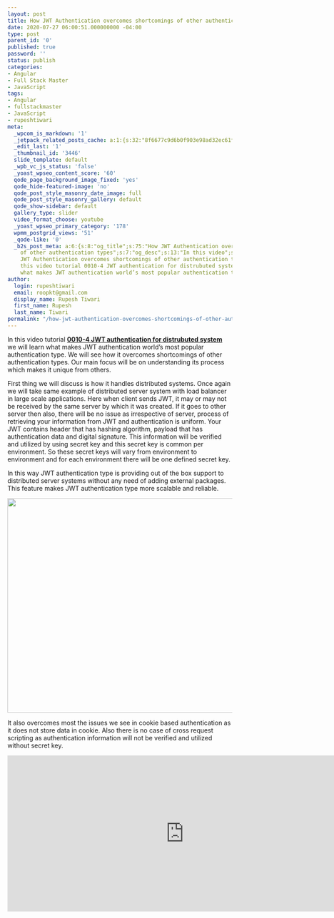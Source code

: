 ```yaml
---
layout: post
title: How JWT Authentication overcomes shortcomings of other authentication types
date: 2020-07-27 06:00:51.000000000 -04:00
type: post
parent_id: '0'
published: true
password: ''
status: publish
categories:
- Angular
- Full Stack Master
- JavaScript
tags:
- Angular
- fullstackmaster
- JavaScript
- rupeshtiwari
meta:
  _wpcom_is_markdown: '1'
  _jetpack_related_posts_cache: a:1:{s:32:"8f6677c9d6b0f903e98ad32ec61f8deb";a:2:{s:7:"expires";i:1610274809;s:7:"payload";a:3:{i:0;a:1:{s:2:"id";i:3439;}i:1;a:1:{s:2:"id";i:3431;}i:2;a:1:{s:2:"id";i:3435;}}}}
  _edit_last: '1'
  _thumbnail_id: '3446'
  slide_template: default
  _wpb_vc_js_status: 'false'
  _yoast_wpseo_content_score: '60'
  qode_page_background_image_fixed: 'yes'
  qode_hide-featured-image: 'no'
  qode_post_style_masonry_date_image: full
  qode_post_style_masonry_gallery: default
  qode_show-sidebar: default
  gallery_type: slider
  video_format_choose: youtube
  _yoast_wpseo_primary_category: '178'
  wpmm_postgrid_views: '51'
  _qode-like: '0'
  _b2s_post_meta: a:6:{s:8:"og_title";s:75:"How JWT Authentication overcomes shortcomings
    of other authentication types";s:7:"og_desc";s:13:"In this video";s:8:"og_image";s:70:"https://blog.rupeshtiwari.com/wp-content/uploads/2020/06/RUPESH-21.png";s:10:"card_title";s:75:"How
    JWT Authentication overcomes shortcomings of other authentication types";s:9:"card_desc";s:160:"In
    this video tutorial 0010-4 JWT authentication for distrubuted system we will learn
    what makes JWT authentication world’s most popular authentication type. ";s:10:"card_image";s:70:"https://blog.rupeshtiwari.com/wp-content/uploads/2020/06/RUPESH-21.png";}
author:
  login: rupeshtiwari
  email: roopkt@gmail.com
  display_name: Rupesh Tiwari
  first_name: Rupesh
  last_name: Tiwari
permalink: "/how-jwt-authentication-overcomes-shortcomings-of-other-authentication-types/"
---
```

<p>In this video tutorial <a href="https://www.youtube.com/watch?v=2VDclXVUeZo&amp;list=PLZed_adPqIJp9M8sXttDmlCzWzat44GRi&amp;index=6&amp;t=0s" target="_blank" rel="noopener noreferrer"><strong>0010-4 JWT authentication for distrubuted system</strong></a> we will learn what makes JWT authentication world’s most popular authentication type. We will see how it overcomes shortcomings of other authentication types. Our main focus will be on understanding its process which makes it unique from others.</p>
<p>First thing we will discuss is how it handles distributed systems. Once again we will take same example of distributed server system with load balancer in large scale applications. Here when client sends JWT, it may or may not be received by the same server by which it was created. If it goes to other server then also, there will be no issue as irrespective of server, process of retrieving your information from JWT and authentication is uniform. Your JWT contains header that has hashing algorithm, payload that has authentication data and digital signature. This information will be verified and utilized by using secret key and this secret key is common per environment. So these secret keys will vary from environment to environment and for each environment there will be one defined secret key.</p>
<p>In this way JWT authentication type is providing out of the box support to distributed server systems without any need of adding external packages. This feature makes JWT authentication type more scalable and reliable.</p>
<p><img class="alignnone size-full wp-image-3447" src="{{ site.baseurl }}/assets/2020/07/JWT1.png" alt="" width="855" height="481" /></p>
<p>It also overcomes most the issues we see in cookie based authentication as it does not store data in cookie. Also there is no case of cross request scripting as authentication information will not be verified and utilized without secret key.</p>
<p><iframe src="https://www.youtube.com/embed/2VDclXVUeZo" width="790" height="350" frameborder="0" allowfullscreen="allowfullscreen"><span data-mce-type="bookmark" style="display: inline-block; width: 0px; overflow: hidden; line-height: 0;" class="mce_SELRES_start">﻿</span></iframe></p>
